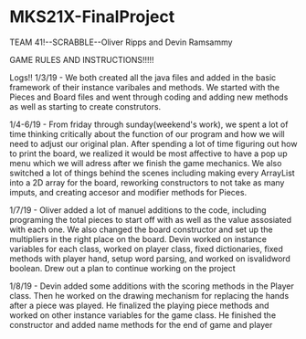 # MKS21X-FinalProject

TEAM 41!--SCRABBLE--Oliver Ripps and Devin Ramsammy

GAME RULES AND INSTRUCTIONS!!!!!

Logs!!
1/3/19 - We both created all the java files and added in the basic framework of their instance varibales and methods. We started with the Pieces and Board files and went through coding and adding new methods as well as starting to create construtors.

1/4-6/19 - From friday through sunday(weekend's work), we spent a lot of time thinking critically about the function of our program and how we will need to adjust our original plan. After spending a lot of time figuring out how to print the board, we realized it would be most affective to have a pop up menu which we will adress after we finish the game mechanics. We also switched a lot of things behind the scenes including making every ArrayList into a 2D array for the board, reworking constructors to not take as many imputs, and creating accesor and modifier methods for Pieces.

1/7/19 - Oliver added a lot of manuel additions to the code, including programing the total pieces to start off with as well as the value assosiated with each one. We also changed the board constructor and set up the multipliers in the right place on the board. Devin worked on instance variables for each class, worked on player class, fixed dictionaries, fixed methods with player hand, setup word parsing, and worked on isvalidword boolean. Drew out a plan to continue working on the project

1/8/19 - Devin added some additions with the scoring methods in the Player class. Then he worked on the drawing mechanism for replacing the hands after a piece was played. He finalized the playing piece methods and worked on other instance variables for the game class. He finished the constructor and added name methods for the end of game and player
